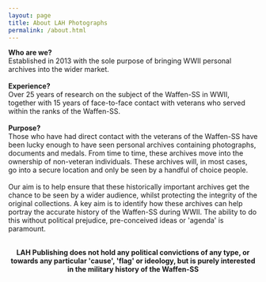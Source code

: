 ```yaml
---
layout: page
title: About LAH Photographs
permalink: /about.html
---
```

<p>
<b>Who are we?</b><br />
Established in 2013 with the sole purpose of bringing WWII personal archives into the wider market.<br /><br />
<b>Experience?</b><br />
Over 25 years of research on the subject of the Waffen-SS in WWII, together with 15 years of face-to-face contact with veterans who served within the ranks of the Waffen-SS.<br /><br />
<b>Purpose?</b><br />
Those who have had direct contact with the veterans of the Waffen-SS have been lucky enough to have seen personal archives containing photographs, documents and medals. From time to time, these archives move into the ownership of non-veteran individuals. These archives will, in most cases, go into a secure location and only be seen by a handful of choice people.<br /><br />
Our aim is to help ensure that these historically important archives get the chance to be seen by a wider audience, whilst protecting the integrity of the original collections. A key aim is to identify how these archives can help portray the accurate history of the Waffen-SS during WWII. The ability to do this without political prejudice, pre-conceived ideas or 'agenda' is paramount.<br /><br />
<center><b>LAH Publishing does not hold any political convictions of any type, or towards any particular 'cause', 'flag' or ideology, but is purely interested in the military history of the Waffen-SS</b></center>
</p>
